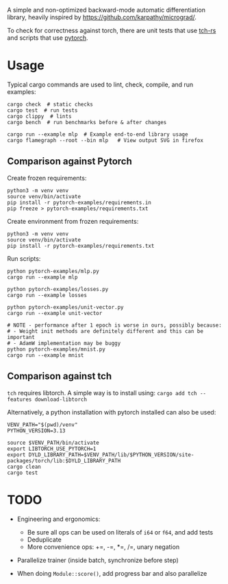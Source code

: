 A simple and non-optimized backward-mode automatic differentiation library, heavily inspired by https://github.com/karpathy/micrograd/.

To check for correctness against torch, there are unit tests that use [tch-rs](https://github.com/LaurentMazare/tch-rs) and scripts that use [pytorch](https://github.com/pytorch/pytorch).

# Usage

Typical cargo commands are used to lint, check, compile, and run examples:

```shell
cargo check  # static checks
cargo test  # run tests
cargo clippy  # lints
cargo bench  # run benchmarks before & after changes

cargo run --example mlp  # Example end-to-end library usage
cargo flamegraph --root --bin mlp   # View output SVG in firefox
```

## Comparison against Pytorch

Create frozen requirements:
```shell
python3 -m venv venv
source venv/bin/activate
pip install -r pytorch-examples/requirements.in
pip freeze > pytorch-examples/requirements.txt
```

Create environment from frozen requirements:
```shell
python3 -m venv venv
source venv/bin/activate
pip install -r pytorch-examples/requirements.txt
```

Run scripts:
```shell
python pytorch-examples/mlp.py
cargo run --example mlp

python pytorch-examples/losses.py
cargo run --example losses

python pytorch-examples/unit-vector.py
cargo run --example unit-vector

# NOTE - performance after 1 epoch is worse in ours, possibly because:
# - Weight init methods are definitely different and this can be important
# - AdamW implementation may be buggy
python pytorch-examples/mnist.py
cargo run --example mnist
```

## Comparison against tch

`tch` requires libtorch. A simple way is to install using: `cargo add tch --features download-libtorch`

Alternatively, a python installation with pytorch installed can also be used:
```shell
VENV_PATH="$(pwd)/venv"
PYTHON_VERSION=3.13

source $VENV_PATH/bin/activate
export LIBTORCH_USE_PYTORCH=1
export DYLD_LIBRARY_PATH=$VENV_PATH/lib/$PYTHON_VERSION/site-packages/torch/lib:$DYLD_LIBRARY_PATH
cargo clean
cargo test
```

# TODO

- Engineering and ergonomics:
    - Be sure all ops can be used on literals of `i64` or `f64`, and add tests
    - Deduplicate
    - More convenience ops: +=, -=, *=, /=, unary negation

- Parallelize trainer (inside batch, synchronize before step)

- When doing `Module::score()`, add progress bar and also parallelize
